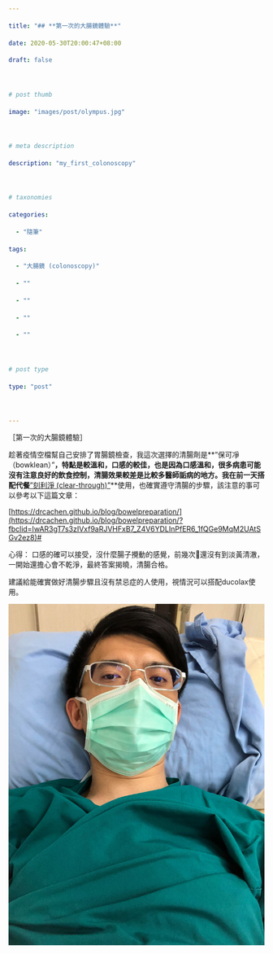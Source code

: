 ```yaml
---

title: "## **第一次的大腸鏡體驗**"

date: 2020-05-30T20:00:47+08:00

draft: false



# post thumb

image: "images/post/olympus.jpg"



# meta description

description: "my_first_colonoscopy"



# taxonomies

categories: 

  - "隨筆"

tags:

  - "大腸鏡 (colonoscopy)"

  - ""

  - ""

  - ""

  - ""



# post type

type: "post"



---
```


［第一次的大腸鏡體驗］

趁著疫情空檔幫自己安排了胃腸鏡檢查，我這次選擇的清腸劑是**”保可凈（bowklean）”**，特點是較溫和，口感的較佳，也是因為口感溫和，很多病患可能沒有注意良好的飲食控制，清腸效果較差是比較多醫師詬病的地方。我在前一天搭配代餐**[”刻利淨 (clear-through)”](https://www.pharmago.com.tw/%E5%88%BB%E5%88%A9%E6%B7%A8-%E6%AA%A2%E9%A4%90%E9%A3%9Fclear-through)**使用，也確實遵守清腸的步驟，該注意的事可以參考以下這篇文章：

[https://drcachen.github.io/blog/bowelpreparation/](https://drcachen.github.io/blog/bowelpreparation/?fbclid=IwAR3gT7s3zIVxf9aRJVHFxB7_Z4V6YDLInPfER6_1fQGe9MqM2UAtSGv2ez8)#

心得：
口感的確可以接受，沒什麼腸子攪動的感覺，前幾次💩還沒有到淡黃清澈，一開始還擔心會不乾淨，最終答案揭曉，清腸合格。

建議給能確實做好清腸步驟且沒有禁忌症的人使用，視情況可以搭配ducolax使用。

![](/images/post/me.jpg)

